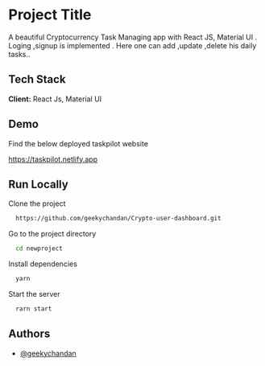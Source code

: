 
# Project Title

A beautiful Cryptocurrency Task Managing app with React JS, Material UI . Loging ,signup is implemented .
Here one can add ,update ,delete his daily tasks..


## Tech Stack

**Client:** React Js, Material UI



## Demo
Find  the below deployed taskpilot website 

https://taskpilot.netlify.app



## Run Locally

Clone the project

```bash
  https://github.com/geekychandan/Crypto-user-dashboard.git
```

Go to the project directory

```bash
  cd newproject
```

Install dependencies

```bash
  yarn
```

Start the server

```bash
  rarn start
```
## Authors

- [@geekychandan](https://github.com/geekychandan)

